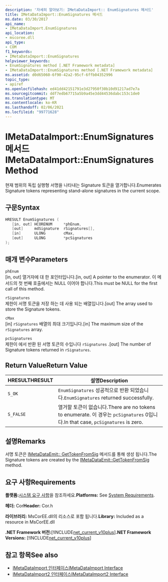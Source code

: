 ```yaml
---
description: '자세히 알아보기: IMetaDataImport:: EnumSignatures 메서드'
title: IMetaDataImport::EnumSignatures 메서드
ms.date: 03/30/2017
api_name:
- IMetaDataImport.EnumSignatures
api_location:
- mscoree.dll
api_type:
- COM
f1_keywords:
- IMetaDataImport::EnumSignatures
helpviewer_keywords:
- EnumSignatures method [.NET Framework metadata]
- IMetaDataImport::EnumSignatures method [.NET Framework metadata]
ms.assetid: d0d65060-6f90-42a2-95cf-6ffb04352996
topic_type:
- apiref
ms.openlocfilehash: ed41dd42151791e3d27950f30b10d91217ad7e7a
ms.sourcegitcommit: ddf7edb67715a5b9a45e3dd44536dabc153c1de0
ms.translationtype: MT
ms.contentlocale: ko-KR
ms.lasthandoff: 02/06/2021
ms.locfileid: "99771628"
---
```

# <a name="imetadataimportenumsignatures-method"></a><span data-ttu-id="0c435-103">IMetaDataImport::EnumSignatures 메서드</span><span class="sxs-lookup"><span data-stu-id="0c435-103">IMetaDataImport::EnumSignatures Method</span></span>

<span data-ttu-id="0c435-104">현재 범위의 독립 실행형 서명을 나타내는 Signature 토큰을 열거합니다.</span><span class="sxs-lookup"><span data-stu-id="0c435-104">Enumerates Signature tokens representing stand-alone signatures in the current scope.</span></span>  
  
## <a name="syntax"></a><span data-ttu-id="0c435-105">구문</span><span class="sxs-lookup"><span data-stu-id="0c435-105">Syntax</span></span>  
  
```cpp  
HRESULT EnumSignatures (  
   [in, out] HCORENUM     *phEnum,  
   [out]     mdSignature  rSignatures[],  
   [in]      ULONG        cMax,  
   [out]     ULONG        *pcSignatures  
);  
```  
  
## <a name="parameters"></a><span data-ttu-id="0c435-106">매개 변수</span><span class="sxs-lookup"><span data-stu-id="0c435-106">Parameters</span></span>  

 `phEnum`  
 <span data-ttu-id="0c435-107">[in, out] 열거자에 대 한 포인터입니다.</span><span class="sxs-lookup"><span data-stu-id="0c435-107">[in, out] A pointer to the enumerator.</span></span> <span data-ttu-id="0c435-108">이 메서드의 첫 번째 호출에서는 NULL 이어야 합니다.</span><span class="sxs-lookup"><span data-stu-id="0c435-108">This must be NULL for the first call of this method.</span></span>  
  
 `rSignatures`  
 <span data-ttu-id="0c435-109">제한이 서명 토큰을 저장 하는 데 사용 되는 배열입니다.</span><span class="sxs-lookup"><span data-stu-id="0c435-109">[out] The array used to store the Signature tokens.</span></span>  
  
 `cMax`  
 <span data-ttu-id="0c435-110">[in] `rSignatures` 배열의 최대 크기입니다.</span><span class="sxs-lookup"><span data-stu-id="0c435-110">[in] The maximum size of the `rSignatures` array.</span></span>  
  
 `pcSignatures`  
 <span data-ttu-id="0c435-111">제한이 에서 반환 된 서명 토큰의 수입니다 `rSignatures` .</span><span class="sxs-lookup"><span data-stu-id="0c435-111">[out] The number of Signature tokens returned in `rSignatures`.</span></span>  
  
## <a name="return-value"></a><span data-ttu-id="0c435-112">Return Value</span><span class="sxs-lookup"><span data-stu-id="0c435-112">Return Value</span></span>  
  
|<span data-ttu-id="0c435-113">HRESULT</span><span class="sxs-lookup"><span data-stu-id="0c435-113">HRESULT</span></span>|<span data-ttu-id="0c435-114">설명</span><span class="sxs-lookup"><span data-stu-id="0c435-114">Description</span></span>|  
|-------------|-----------------|  
|`S_OK`|<span data-ttu-id="0c435-115">`EnumSignatures` 성공적으로 반환 되었습니다.</span><span class="sxs-lookup"><span data-stu-id="0c435-115">`EnumSignatures` returned successfully.</span></span>|  
|`S_FALSE`|<span data-ttu-id="0c435-116">열거할 토큰이 없습니다.</span><span class="sxs-lookup"><span data-stu-id="0c435-116">There are no tokens to enumerate.</span></span> <span data-ttu-id="0c435-117">이 경우는 `pcSignatures` 0입니다.</span><span class="sxs-lookup"><span data-stu-id="0c435-117">In that case, `pcSignatures` is zero.</span></span>|  
  
## <a name="remarks"></a><span data-ttu-id="0c435-118">설명</span><span class="sxs-lookup"><span data-stu-id="0c435-118">Remarks</span></span>  

 <span data-ttu-id="0c435-119">서명 토큰은 [IMetaDataEmit:: GetTokenFromSig](imetadataemit-gettokenfromsig-method.md) 메서드를 통해 생성 됩니다.</span><span class="sxs-lookup"><span data-stu-id="0c435-119">The Signature tokens are created by the [IMetaDataEmit::GetTokenFromSig](imetadataemit-gettokenfromsig-method.md) method.</span></span>  
  
## <a name="requirements"></a><span data-ttu-id="0c435-120">요구 사항</span><span class="sxs-lookup"><span data-stu-id="0c435-120">Requirements</span></span>  

 <span data-ttu-id="0c435-121">**플랫폼:**[시스템 요구 사항](../../get-started/system-requirements.md)을 참조하세요.</span><span class="sxs-lookup"><span data-stu-id="0c435-121">**Platforms:** See [System Requirements](../../get-started/system-requirements.md).</span></span>  
  
 <span data-ttu-id="0c435-122">**헤더:** Cor</span><span class="sxs-lookup"><span data-stu-id="0c435-122">**Header:** Cor.h</span></span>  
  
 <span data-ttu-id="0c435-123">**라이브러리:** MsCorEE.dll의 리소스로 포함 됩니다.</span><span class="sxs-lookup"><span data-stu-id="0c435-123">**Library:** Included as a resource in MsCorEE.dll</span></span>  
  
 <span data-ttu-id="0c435-124">**.NET Framework 버전:**[!INCLUDE[net_current_v10plus](../../../../includes/net-current-v10plus-md.md)]</span><span class="sxs-lookup"><span data-stu-id="0c435-124">**.NET Framework Versions:** [!INCLUDE[net_current_v10plus](../../../../includes/net-current-v10plus-md.md)]</span></span>  
  
## <a name="see-also"></a><span data-ttu-id="0c435-125">참고 항목</span><span class="sxs-lookup"><span data-stu-id="0c435-125">See also</span></span>

- [<span data-ttu-id="0c435-126">IMetaDataImport 인터페이스</span><span class="sxs-lookup"><span data-stu-id="0c435-126">IMetaDataImport Interface</span></span>](imetadataimport-interface.md)
- [<span data-ttu-id="0c435-127">IMetaDataImport2 인터페이스</span><span class="sxs-lookup"><span data-stu-id="0c435-127">IMetaDataImport2 Interface</span></span>](imetadataimport2-interface.md)
